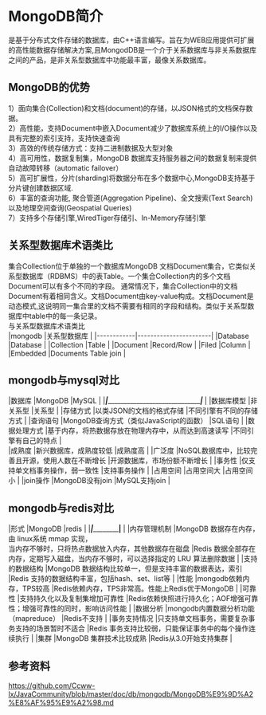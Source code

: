 # MongoDB简介
  是基于分布式文件存储的数据库，由C++语言编写。旨在为WEB应用提供可扩展的高性能数据存储解决方案,且MongodDB是一个介于关系数据库与非关系数据库之间的产品，是非关系型数据库中功能最丰富，最像关系数据库。  

## ​MongoDB的优势
1）面向集合(Collection)和文档(document)的存储，以JSON格式的文档保存数据。  
2）高性能，支持Document中嵌入Document减少了数据库系统上的I/O操作以及具有完整的索引支持，支持快速查询  
3）高效的传统存储方式：支持二进制数据及大型对象  
4）高可用性，数据复制集，MongoDB 数据库支持服务器之间的数据复制来提供自动故障转移（automatic failover）  
5）高可扩展性，分片(sharding)将数据分布在多个数据中心,MongoDB支持基于分片键创建数据区域.  
6）丰富的查询功能, 聚合管道(Aggregation Pipeline)、全文搜索(Text Search)以及地理空间查询(Geospatial Queries)  
7）支持多个存储引擎,WiredTiger存储引、In-Memory存储引擎    

## 关系型数据库术语类比
集合Collection位于单独的一个数据库MongoDB 文档Document集合，它类似关系型数据库（RDBMS）中的表Table。一个集合Collection内的多个文档Document可以有多个不同的字段。
通常情况下，集合Collection中的文档Document有着相同含义。文档Document由key-value构成。文档Document是动态模式,这说明同一集合里的文档不需要有相同的字段和结构。类似于关系型数据库中table中的每一条记录。  
与关系型数据库术语类比  
|mongodb	   |关系型数据库             |
|------------|-----------------------|
|Database	   |Database               |
|Collection	 |Table                  |
|Document	   |Record/Row             |
|Filed	     |Column                 |
|Embedded    |Documents	Table join   |

## mongodb与mysql对比
|数据库	    |MongoDB	                                    |MySQL                   |
|___________|_____________________________________________|_____                   |
|数据库模型	  |非关系型	                                    |关系型                   |
|存储方式	  |以类JSON的文档的格式存储	                      |不同引擎有不同的存储方式    |
|查询语句	  |MongoDB查询方式（类似JavaScript的函数）	        |SQL语句                  |
|数据处理方式	|基于内存，将热数据存放在物理内存中，从而达到高速读写	|不同引擎有自己的特点       |    
|成熟度	    |新兴数据库，成熟度较低	                          |成熟度高                 |
|广泛度	    |NoSQL数据库中，比较完善且开源，使用人数在不断增长	  |开源数据库，市场份额不断增长 |
|事务性	    |仅支持单文档事务操作，弱一致性	                  |支持事务操作              |
|占用空间	  |占用空间大	                                    |占用空间小                |
|join操作	  |MongoDB没有join	                              |MySQL支持join            |

## mongodb与redis对比
|形式	        |MongoDB	                                                                                  |redis                                                                   |
|_____________|___________________________________________________________________________________________|______________________________________________________________________  |
|内存管理机制	  |MongoDB 数据存在内存，由 linux系统 mmap 实现，<br>当内存不够时，只将热点数据放入内存，其他数据存在磁盘	|Redis 数据全部存在内存，定期写入磁盘，当内存不够时，可以选择指定的 LRU 算法删除数据 |
|支持的数据结构	|MongoDB 数据结构比较单一，但是支持丰富的数据表达，索引	                                            |Redis 支持的数据结构丰富，包括hash、set、list等                              |
|性能	        |mongodb依赖内存，TPS较高	                                                                    |Redis依赖内存，TPS非常高。性能上Redis优于MongoDB                             |
|可靠性	      |支持持久化以及复制集增加可靠性	                                                                |Redis依赖快照进行持久化；AOF增强可靠性；增强可靠性的同时，影响访问性能            |
|数据分析	    |mongodb内置数据分析功能（mapreduce）	                                                        |Redis不支持                                                              |
|事务支持情况	  |只支持单文档事务，需要复杂事务支持的场景暂时不适合	                                                |Redis 事务支持比较弱，只能保证事务中的每个操作连续执行                          |
|集群	        |MongoDB 集群技术比较成熟	                                                                    |Redis从3.0开始支持集群                                                     |

## 参考资料
https://github.com/Ccww-lx/JavaCommunity/blob/master/doc/db/mongodb/MongoDB%E9%9D%A2%E8%AF%95%E9%A2%98.md
